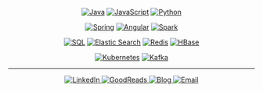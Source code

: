<p align="center">
	<a href="#"><img src="https://img.shields.io/badge/Java-red?style=for-the-badge&logo=java&logoColor=white" alt="Java"></a>
	<a href="#"><img src="https://img.shields.io/badge/JavaScript-yellow?style=for-the-badge&logo=javascript&logoColor=white" alt="JavaScript"></a>
	<a href="#"><img src="https://img.shields.io/badge/Python-blue?style=for-the-badge&logo=python&logoColor=white" alt="Python"></a>
</p>

<p align="center">
	<a href="#"><img src="https://img.shields.io/badge/Spring-green?style=for-the-badge&logo=spring&logoColor=white" alt="Spring"></a>
	<a href="#"><img src="https://img.shields.io/badge/Angular-red?style=for-the-badge&logo=angular&logoColor=white" alt="Angular"></a>
	<a href="#"><img src="https://img.shields.io/badge/Spark-yellow?style=for-the-badge&logo=ApacheSpark&logoColor=white" alt="Spark"></a>
</p>

<p align="center">
        <a href="#"><img src="https://img.shields.io/badge/SQL-brightgreen?style=for-the-badge&logo=microsoft-sql-server&logoColor=white" alt="SQL"></a>
	<a href="#"><img src="https://img.shields.io/badge/ElasticSearch-blue?style=for-the-badge&logo=elastic&logoColor=white" alt="Elastic Search"></a>
	<a href="#"><img src="https://img.shields.io/badge/Redis-red?style=for-the-badge&logo=redis&logoColor=white" alt="Redis"></a>
	<a href="#"><img src="https://img.shields.io/badge/HBase-orange?style=for-the-badge&logo=hexo&logoColor=white" alt="HBase"></a>
</p>

<p align="center">
	<a href="#"><img src="https://img.shields.io/badge/Kubernetes-blue?style=for-the-badge&logo=Kubernetes&logoColor=white" alt="Kubernetes"></a>
	<a href="#"><img src="https://img.shields.io/badge/Kafka-blueviolet?style=for-the-badge&logo=apache-kafka&logoColor=white" alt="Kafka"></a>
</p>

<hr>

<p align="center">
    <a href="https://www.linkedin.com/in/injulkarnilesh/">
	   <img src="https://img.shields.io/badge/LinkedIn-blue?style=for-the-badge&logo=linkedin&logoColor=white" alt="LinkedIn">
    </a>
    <a href="https://www.goodreads.com/user/show/18638623-nilesh-injulkar">
	   <img src="https://img.shields.io/badge/GoodReads-yellowgreen?style=for-the-badge&logo=goodreads&logoColor=white" alt="GoodReads">
    </a>
    <a href="https://injulkarnilesh.github.io/">
	   <img src="https://img.shields.io/badge/Blog-black?style=for-the-badge&logo=blogger&logoColor=white" alt="Blog">
    </a>
    <a href="mailto:injulkarnilesh@gmail.com">
	   <img src="https://img.shields.io/badge/email-red?style=for-the-badge&logo=gmail&logoColor=white" alt="Email">
    </a>
</p>
